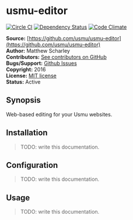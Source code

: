 # usmu-editor

[![Circle CI](https://circleci.com/gh/usmu/usmu-editor/tree/master.svg?style=svg)](https://circleci.com/gh/usmu/usmu-editor/tree/master)
[![Dependency Status](https://gemnasium.com/usmu/usmu-editor.svg)](https://gemnasium.com/usmu/usmu-editor)
[![Code Climate](https://codeclimate.com/github/usmu/usmu-editor/badges/gpa.svg)](https://codeclimate.com/github/usmu/usmu-editor)

**Source:** [https://github.com/usmu/usmu-editor](https://github.com/usmu/usmu-editor)  
**Author:** Matthew Scharley  
**Contributors:** [See contributors on GitHub][gh-contrib]  
**Bugs/Support:** [Github Issues][gh-issues]  
**Copyright:** 2016  
**License:** [MIT license][license]  
**Status:** Active

## Synopsis

Web-based editing for your Usmu websites.

## Installation

> TODO: write this documentation.

## Configuration

> TODO: write this documentation.

## Usage

> TODO: write this documentation.

  [gh-contrib]: https://github.com/usmu/usmu-editor/graphs/contributors
  [gh-issues]: https://github.com/usmu/usmu-editor/issues
  [license]: https://github.com/usmu/usmu-editor/blob/master/LICENSE.md
  [usmu]: https://github.com/usmu/usmu
